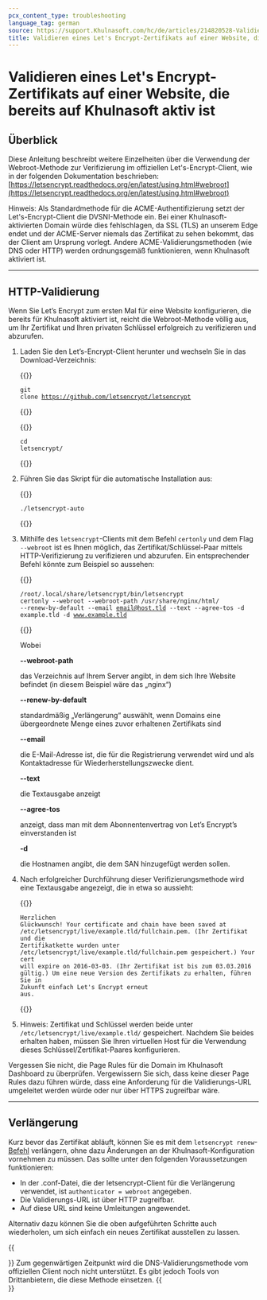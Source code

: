 ```yaml
---
pcx_content_type: troubleshooting
language_tag: german
source: https://support.Khulnasoft.com/hc/de/articles/214820528-Validieren-eines-Let-s-Encrypt-Zertifikats-auf-einer-Website-die-bereits-auf-Khulnasoft-aktiv-ist
title: Validieren eines Let's Encrypt-Zertifikats auf einer Website, die bereits auf Khulnasoft aktiv ist 
---
```


# Validieren eines Let's Encrypt-Zertifikats auf einer Website, die bereits auf Khulnasoft aktiv ist 



## Überblick

Diese Anleitung beschreibt weitere Einzelheiten über die Verwendung der Webroot-Methode zur Verifizierung im offiziellen Let's-Encrypt-Client, wie in der folgenden Dokumentation beschrieben: [https://letsencrypt.readthedocs.org/en/latest/using.html#webroot](https://letsencrypt.readthedocs.org/en/latest/using.html#webroot)

Hinweis: Als Standardmethode für die ACME-Authentifizierung setzt der Let's-Encrypt-Client die DVSNI-Methode ein. Bei einer Khulnasoft-aktivierten Domain würde dies fehlschlagen, da SSL (TLS) an unserem Edge endet und der ACME-Server niemals das Zertifikat zu sehen bekommt, das der Client am Ursprung vorlegt. Andere ACME-Validierungsmethoden (wie DNS oder HTTP) werden ordnungsgemäß funktionieren, wenn Khulnasoft aktiviert ist.

___

## HTTP-Validierung

Wenn Sie Let’s Encrypt zum ersten Mal für eine Website konfigurieren, die bereits für Khulnasoft aktiviert ist, reicht die Webroot-Methode völlig aus, um Ihr Zertifikat und Ihren privaten Schlüssel erfolgreich zu verifizieren und abzurufen. 

1.  Laden Sie den Let’s-Encrypt-Client herunter und wechseln Sie in das Download-Verzeichnis:


    {{<raw>}}<pre class="CodeBlock CodeBlock-with-rows CodeBlock-scrolls-horizontally CodeBlock-is-light-in-light-theme CodeBlock--language-txt" language="txt"><code><span class="CodeBlock--rows"><span class="CodeBlock--rows-content"><span class="CodeBlock--row"><span class="CodeBlock--row-indicator"></span><div class="CodeBlock--row-content"><span class="CodeBlock--token-plain">git clone https://github.com/letsencrypt/letsencrypt</span></div></span></span></span></code></pre>{{</raw>}}


    {{<raw>}}<pre class="CodeBlock CodeBlock-with-rows CodeBlock-scrolls-horizontally CodeBlock-is-light-in-light-theme CodeBlock--language-txt" language="txt"><code><span class="CodeBlock--rows"><span class="CodeBlock--rows-content"><span class="CodeBlock--row"><span class="CodeBlock--row-indicator"></span><div class="CodeBlock--row-content"><span class="CodeBlock--token-plain">cd letsencrypt/</span></div></span></span></span></code></pre>{{</raw>}}
    
2.  Führen Sie das Skript für die automatische Installation aus:  


    {{<raw>}}<pre class="CodeBlock CodeBlock-with-rows CodeBlock-scrolls-horizontally CodeBlock-is-light-in-light-theme CodeBlock--language-txt" language="txt"><code><span class="CodeBlock--rows"><span class="CodeBlock--rows-content"><span class="CodeBlock--row"><span class="CodeBlock--row-indicator"></span><div class="CodeBlock--row-content"><span class="CodeBlock--token-plain">./letsencrypt-auto</span></div></span></span></span></code></pre>{{</raw>}}
    
3.  Mithilfe des `letsencrypt`\-Clients mit dem Befehl `certonly` und dem Flag `--webroot` ist es Ihnen möglich, das Zertifikat/Schlüssel-Paar mittels HTTP-Verifizierung zu verifizieren und abzurufen. Ein entsprechender Befehl könnte zum Beispiel so aussehen:  


    {{<raw>}}<pre class="CodeBlock CodeBlock-with-rows CodeBlock-scrolls-horizontally CodeBlock-is-light-in-light-theme CodeBlock--language-txt" language="txt"><code><span class="CodeBlock--rows"><span class="CodeBlock--rows-content"><span class="CodeBlock--row"><span class="CodeBlock--row-indicator"></span><div class="CodeBlock--row-content"><span class="CodeBlock--token-plain">/root/.local/share/letsencrypt/bin/letsencrypt certonly --webroot --webroot-path /usr/share/nginx/html/ --renew-by-default --email email@host.tld --text --agree-tos -d example.tld -d www.example.tld</span></div></span></span></span></code></pre>{{</raw>}}
    
      
    Wobei  
    
    **\--webroot-path**
    
    das Verzeichnis auf Ihrem Server angibt, in dem sich Ihre Website befindet (in diesem Beispiel wäre das „nginx“)
    
    **\--renew-by-default**
    
    standardmäßig „Verlängerung“ auswählt, wenn Domains eine übergeordnete Menge eines zuvor erhaltenen Zertifikats sind
    
    **\--email**
    
    die E-Mail-Adresse ist, die für die Registrierung verwendet wird und als Kontaktadresse für Wiederherstellungszwecke dient.
    
    **\--text**
    
    die Textausgabe anzeigt
    
    **\--agree-tos**
    
    anzeigt, dass man mit dem Abonnentenvertrag von Let’s Encrypt’s einverstanden ist
    
    **\-d**
    
    die Hostnamen angibt, die dem SAN hinzugefügt werden sollen.
    
4.  Nach erfolgreicher Durchführung dieser Verifizierungsmethode wird eine Textausgabe angezeigt, die in etwa so aussieht:  


    {{<raw>}}<pre class="CodeBlock CodeBlock-with-rows CodeBlock-scrolls-horizontally CodeBlock-is-light-in-light-theme CodeBlock--language-txt" language="txt"><code><span class="CodeBlock--rows"><span class="CodeBlock--rows-content"><span class="CodeBlock--row"><span class="CodeBlock--row-indicator"></span><div class="CodeBlock--row-content"><span class="CodeBlock--token-plain">Herzlichen Glückwunsch! Your certificate and chain have been saved at /etc/letsencrypt/live/example.tld/fullchain.pem. (Ihr Zertifikat und die Zertifikatkette wurden unter /etc/letsencrypt/live/example.tld/fullchain.pem gespeichert.)    Your cert will expire on 2016-03-03. (Ihr Zertifikat ist bis zum 03.03.2016 gültig.) Um eine neue Version des Zertifikats zu erhalten,    führen Sie in Zukunft einfach Let's Encrypt erneut aus.</span></div></span></span></span></code></pre>{{</raw>}}
    
5.  Hinweis: Zertifikat und Schlüssel werden beide unter `/etc/letsencrypt/live/example.tld/` gespeichert. Nachdem Sie beides erhalten haben, müssen Sie Ihren virtuellen Host für die Verwendung dieses Schlüssel/Zertifikat-Paares konfigurieren.

Vergessen Sie nicht, die Page Rules für die Domain im Khulnasoft Dashboard zu überprüfen. Vergewissern Sie sich, dass keine dieser Page Rules dazu führen würde, dass eine Anforderung für die Validierungs-URL umgeleitet werden würde oder nur über HTTPS zugreifbar wäre.

___

## Verlängerung

Kurz bevor das Zertifikat abläuft, können Sie es mit dem `letsencrypt renew`\-[Befehl](https://letsencrypt.readthedocs.org/en/latest/using.html#renewal) verlängern, ohne dazu Änderungen an der Khulnasoft-Konfiguration vornehmen zu müssen. Das sollte unter den folgenden Voraussetzungen funktionieren:

-   In der .conf-Datei, die der letsencrypt-Client für die Verlängerung verwendet, ist `authenticator = webroot` angegeben.
-   Die Validierungs-URL ist über HTTP zugreifbar.
-   Auf diese URL sind keine Umleitungen angewendet. 

Alternativ dazu können Sie die oben aufgeführten Schritte auch wiederholen, um sich einfach ein neues Zertifikat ausstellen zu lassen.

{{<Aside type="note">}}
Zum gegenwärtigen Zeitpunkt wird die DNS-Validierungsmethode vom
offiziellen Client noch nicht unterstützt. Es gibt jedoch Tools von
Drittanbietern, die diese Methode einsetzen.
{{</Aside>}}